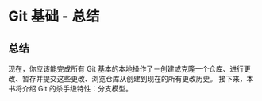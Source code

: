# Git 基础 - 总结

## 总结

现在，你应该能完成所有 Git 基本的本地操作了－创建或克隆一个仓库、进行更改、暂存并提交这些更改、浏览仓库从创建到现在的所有更改历史。 接下来，本书将介绍 Git 的杀手级特性：分支模型。